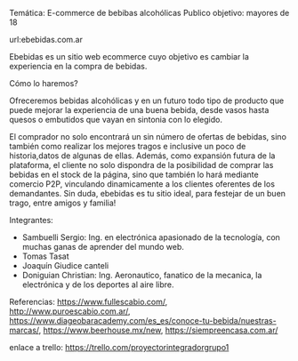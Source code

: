 
Temática: E-commerce de bebibas alcohólicas
Publico objetivo: mayores de 18

url:ebebidas.com.ar

Ebebidas es un sitio web ecommerce cuyo objetivo es cambiar la experiencia en la compra de bebidas.

Cómo lo haremos?

Ofreceremos bebidas alcohólicas y en un futuro todo tipo de producto que puede mejorar la experiencia de una 
buena bebida, desde vasos hasta quesos o embutidos que vayan en sintonia con lo elegido.

El comprador no solo encontrará un sin número de ofertas de bebidas, sino también como realizar los mejores tragos 
 e inclusive un poco de historia,datos de algunas de ellas.
Además, como expansión futura de la plataforma, el cliente no solo dispondra de la posibilidad de comprar
las bebidas en el stock de la página, sino que también lo hará mediante comercio P2P, vinculando dinamicamente a 
los clientes oferentes de los demandantes.
Sin duda, ebebidas es tu sitio ideal, para festejar de un buen trago, entre amigos y familia!

Integrantes:
- Sambuelli Sergio: Ing. en electrónica apasionado de la tecnología, con muchas ganas de aprender del mundo web.
- Tomas Tasat
- Joaquín Giudice canteli
- Doniguian Christian: Ing. Aeronautico, fanatico de la mecanica, la electrónica y de los deportes al aire libre.

Referencias:
https://www.fullescabio.com/,
http://www.puroescabio.com.ar/,
https://www.diageobaracademy.com/es_es/conoce-tu-bebida/nuestras-marcas/,
https://www.beerhouse.mx/new,
https://siempreencasa.com.ar/

enlace a trello: 
https://trello.com/proyectorintegradorgrupo1

